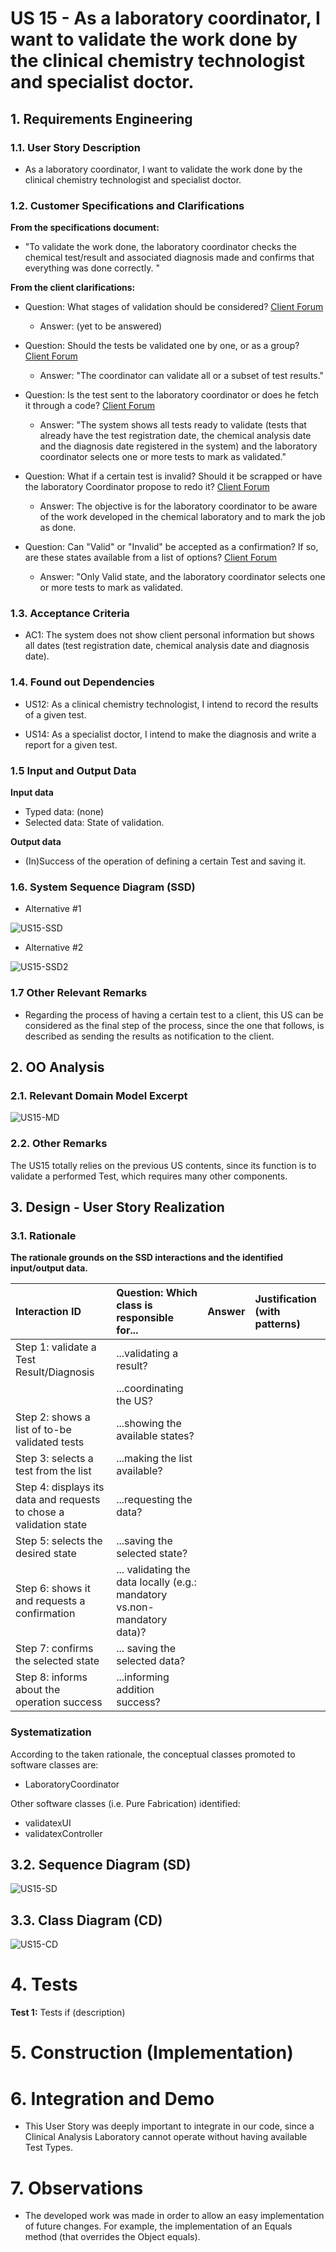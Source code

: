 # US 15 - As a laboratory coordinator, I want to validate the work done by the clinical chemistry technologist and specialist doctor.

## 1. Requirements Engineering

### 1.1. User Story Description

* As a laboratory coordinator, I want to validate the work done by the clinical chemistry technologist and specialist doctor.

### 1.2. Customer Specifications and Clarifications

**From the specifications document:**

* "To validate the work done, the laboratory coordinator checks the chemical test/result and associated diagnosis made and confirms that everything was done correctly. "

**From the client clarifications:**

* Question: What stages of validation should be considered? [Client Forum](https://moodle.isep.ipp.pt/mod/forum/discuss.php?d=8174#p10701)
    * Answer: (yet to be answered) 
  
  
* Question: Should the tests be validated one by one, or as a group? [Client Forum](https://moodle.isep.ipp.pt/mod/forum/discuss.php?d=8180#p10708)
    * Answer: "The coordinator can validate all or a subset of test results."
  

* Question: Is the test sent to the laboratory coordinator or does he fetch it through a code? [Client Forum](https://moodle.isep.ipp.pt/mod/forum/discuss.php?d=8177#p10704)
    * Answer: "The system shows all tests ready to validate (tests that already have the test registration date, the chemical analysis date and the diagnosis date registered in the system) and the laboratory coordinator selects one or more tests to mark as validated."
  

* Question: What if a certain test is invalid? Should it be scrapped or have the laboratory Coordinator propose to redo it? [Client Forum](https://moodle.isep.ipp.pt/mod/forum/discuss.php?d=8177#p10704)
    * Answer: The objective is for the laboratory coordinator to be aware of the work developed in the chemical laboratory and to mark the job as done.
    

* Question: Can "Valid" or "Invalid" be accepted as a confirmation? If so, are these states available from a list of options? [Client Forum](https://moodle.isep.ipp.pt/mod/forum/discuss.php?d=8251#p10789)
    * Answer: "Only Valid state, and the laboratory coordinator selects one or more tests to mark as validated.

### 1.3. Acceptance Criteria

* AC1: The system does not show client personal information but shows all dates (test registration date, chemical analysis date and diagnosis date).

### 1.4. Found out Dependencies

* US12: As a clinical chemistry technologist, I intend to record the results of a given test.

* US14: As a specialist doctor, I intend to make the diagnosis and write a report for a given test.

### 1.5 Input and Output Data

**Input data**

* Typed data: (none)
* Selected data: State of validation.


**Output data**

*  (In)Success of the operation of defining a certain Test and saving it.

### 1.6. System Sequence Diagram (SSD)

* Alternative #1

![US15-SSD](US15-SSD.svg)

* Alternative #2

![US15-SSD2](US15-SSD2.svg)


### 1.7 Other Relevant Remarks

* Regarding the process of having a certain test to a client, this US can be considered as the final step of the process, since the one that follows, is described as sending the results as notification to the client. 

## 2. OO Analysis

### 2.1. Relevant Domain Model Excerpt

![US15-MD](US15-MD.svg)

### 2.2. Other Remarks

The US15 totally relies on the previous US contents, since its function is to validate a performed Test, which requires many other components. 

## 3. Design - User Story Realization 

### 3.1. Rationale

**The rationale grounds on the SSD interactions and the identified input/output data.**

| Interaction ID | Question: Which class is responsible for... | Answer  | Justification (with patterns)  |
|:-------------  |:--------------------- |:------------|:---------------------------- |
| Step 1: validate a Test Result/Diagnosis      | ...validating a result?  |   | 
|                                               | ...coordinating the US?  | | 
| Step 2: shows a list of to-be validated tests | ...showing the available states? | |  
| Step 3: selects a test from the list          | ...making the list available? |  |  
| Step 4: displays its data and requests to chose a validation state | ...requesting the data? |  | 
| Step 5: selects the desired state             | ...saving the selected state? |  | 
| Step 6: shows it and requests a confirmation  | ... validating the data locally (e.g.: mandatory vs.non-mandatory data)? |  |
| Step 7: confirms the selected state           | ... saving the selected data? | | |
| Step 8: informs about the operation success   | ...informing addition success? | | 

### Systematization ##

According to the taken rationale, the conceptual classes promoted to software classes are: 

 * LaboratoryCoordinator  

Other software classes (i.e. Pure Fabrication) identified: 
 
 * validatexUI
 * validatexController

## 3.2. Sequence Diagram (SD)

![US15-SD](US15-SD.svg)

## 3.3. Class Diagram (CD)

![US15-CD](US15-CD.svg)

# 4. Tests

**Test 1:** Tests if (description)

# 5. Construction (Implementation)
  

# 6. Integration and Demo 

* This User Story was deeply important to integrate in our code, since a Clinical Analysis Laboratory cannot operate without having available Test Types.

# 7. Observations

* The developed work was made in order to allow an easy implementation of future changes. For example, the implementation of an Equals method (that overrides the Object equals).